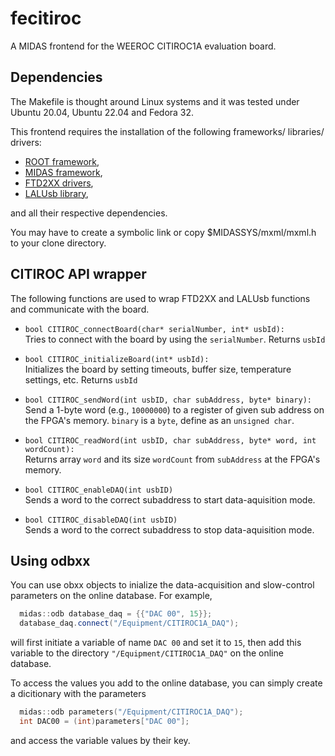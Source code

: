 # fecitiroc
A MIDAS frontend for the WEEROC CITIROC1A evaluation board.

## Dependencies

The Makefile is thought around Linux systems and it was tested under Ubuntu 20.04, 
Ubuntu 22.04 and Fedora 32. 

This frontend requires the installation of the following frameworks/ libraries/ drivers:

* [ROOT framework](https://root.cern/install/),
* [MIDAS framework](https://daq00.triumf.ca/MidasWiki/index.php/Main_Page),
* [FTD2XX drivers](https://ftdichip.com/drivers/d2xx-drivers/),
* [LALUsb library](http://lalusb.free.fr/software.html),

and all their respective dependencies. 

You may have to create a symbolic link or copy $MIDASSYS/mxml/mxml.h
to your clone directory. 

## CITIROC API wrapper

The following functions are used to wrap FTD2XX and LALUsb functions 
and communicate with the board. 

* `bool CITIROC_connectBoard(char* serialNumber, int* usbId):`\
Tries to connect with the board by using the `serialNumber`.
Returns `usbId`


* `bool CITIROC_initializeBoard(int* usbId):`\
Initializes the board 
by setting timeouts, buffer size, temperature settings, etc.
Returns `usbId`

* `bool CITIROC_sendWord(int usbID, char subAddress, byte* binary):`\
Send a 1-byte word (e.g., `10000000`) to a register of given sub address on the FPGA's memory.
`binary` is a `byte`, define as an `unsigned char`.


* `bool CITIROC_readWord(int usbID, char subAddress, byte* word, int wordCount):`\
Returns array `word` and its size `wordCount` from `subAddress` at the FPGA's memory. 


* `bool CITIROC_enableDAQ(int usbID)`\
Sends a word to the correct subaddress to start data-aquisition mode.


* `bool CITIROC_disableDAQ(int usbID)`\
Sends a word to the correct subaddress to stop data-aquisition mode.


## Using odbxx

You can use obxx objects to inialize
the data-acquisition and slow-control parameters
on the online database. For example,
```c++
  midas::odb database_daq = {{"DAC 00", 15}};
  database_daq.connect("/Equipment/CITIROC1A_DAQ");
```
will first initiate a variable of name `DAC 00` and set it to `15`, then add this variable to the directory `"/Equipment/CITIROC1A_DAQ"` on the online database.

To access the values you add to the online database, 
you can simply create a dicitionary with the parameters
```c++
  midas::odb parameters("/Equipment/CITIROC1A_DAQ");
  int DAC00 = (int)parameters["DAC 00"];
```
and access the variable values by their key.
